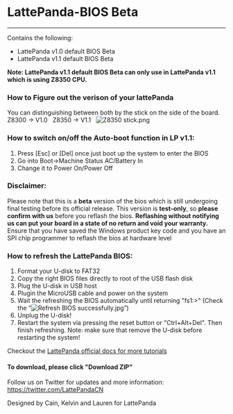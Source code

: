 # LattePanda-BIOS Beta
----------------
  
Contains the following:

- LattePanda v1.0 default BIOS Beta
- LattePanda v1.1 default BIOS Beta

**Note: LattePanda v1.1 default BIOS Beta can only use in LattePanda v1.1 which is using Z8350 CPU.**   
### How to Figure out the verison of your lattePanda

You can distinguishing between both by the stick on the side of the board.    
Z8300 -> V1.0  
Z8350 -> V1.1  
![Z8350 stick.png](http://www.lattepanda.com/wp-content/uploads/2017/02/8350-stick.png)

### How to switch on/off the Auto-boot function in LP v1.1:
1.	Press [Esc] or [Del] once just boot up the system to enter the BIOS
2.	Go into Boot->Machine Status AC/Battery In
3.	Change it to Power On/Power Off


### Disclaimer:   

Please note that this is a **beta** version of the bios which is still undergoing final testing before its official release.
This version is **test-only**, so **please confirm with us** before you reflash the bios.
**Reflashing without notifying us can put your board in a state of no return and void your warranty.**
Ensure that you have saved the Windows product key code and you have an SPI chip programmer to reflash the bios at hardware level
  

### How to refresh the LattePanda BIOS:

1. Format your U-disk to FAT32
2. Copy the right BIOS files directly to root of the USB flash disk
3. Plug the U-disk in USB host
4. Plugin the MicroUSB cable and power on the system
5. Wait the refreshing the BIOS automatically until returning "fs1:\>" (Check the “![Refresh BIOS successfully.jpg](http://www.lattepanda.com/wp-content/uploads/2016/04/Refresh-BIOS-successfully.jpg)”)
6. Unplug the U-disk!
7. Restart the system via pressing the reset button or "Ctrl+Alt+Del". Then finish refreshing.
Note: make sure that remove the U-disk before restarting the system!

Checkout the [LattePanda official docs for more tutorials](http://www.lattepanda.com/docs) 

#### To download, please click "Download ZIP"

Follow us on Twitter for updates and more information: https://twitter.com/LattePandaCN

Designed by Cain, Kelvin and Lauren for LattePanda

